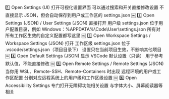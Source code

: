 1️⃣ Open Settings (UI)
打开可视化设置界面
可以通过搜索和开关直接修改设置
不直接显示 JSON，但会自动保存到用户或工作区的 settings.json
￼
2️⃣ Open Settings (JSON) / User Settings (JSON)
直接打开 用户级 settings.json
位于用户配置目录，例如 Windows：%APPDATA%\Code\User\settings.json
所有对所有工作区生效的自定义配置都写这里
￼
3️⃣ Open Workspace Settings / Workspace Settings (JSON)
打开 工作区级 settings.json
位于 .vscode/settings.json（项目目录下）
设置只在当前项目生效，不影响其他项目
￼
4️⃣ Open Default Settings (JSON)
显示 VSCode 默认设置（只读）
用于参考默认值，不能直接修改
￼
5️⃣ Open Remote Settings / Remote Settings (JSON)
当你用 WSL、Remote-SSH、Remote-Containers 时出现
远程环境的用户或工作区配置
分别对应远程系统上的用户级和工作区级设置
￼
6️⃣ Open Accessibility Settings
专门打开无障碍功能相关设置
与字体大小、屏幕阅读器等相关